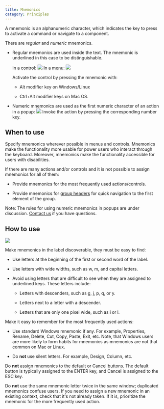 ```yaml
---
title: Mnemonics
category: Principles
---
```


A mnemonic is an alphanumeric character, which indicates the key to press to activate a command or navigate to a component.

There are *regular* and *numeric* mnemonics.

* Regular mnemonics are used inside the text. The mnemonic is underlined in this case to be distinguishable.

  In a control:
  ![]({{site.baseurl}}/images/mnemonics/inside.png)
  In a menu:
  ![]({{site.baseurl}}/images/mnemonics/menu.png)

  Activate the control by pressing the mnemonic with:

    * Alt modifier key on Windows/Linux

    * Ctrl+Alt modifier keys on Mac OS.

* Numeric mnemonics are used as the first numeric character of an action in a popup:
  ![]({{site.baseurl}}/images/mnemonics/first.png)
  Invoke the action by pressing the corresponding number key.

## When to use

Specify mnemonics wherever possible in menus and controls. Mnemonics make the functionality more usable for power users who interact through the keyboard. Moreover, mnemonics make the functionality accessible for users with disabilities.

If there are many actions and/or controls and it is not possible to assign mnemonics for all of them:

* Provide mnemonics for the most frequently used actions/controls.

* Provide mnemonics for [group headers]({{site.baseurl}}/controls/group_header) for quick navigation to the first element of the group.

Note: The rules for using numeric mnemonics in popups are under discussion. [Contact us](https://github.com/JetBrains/ui/issues) if you have questions.

## How to use

![]({{site.baseurl}}/images/mnemonics/letters.png)

Make mnemonics in the label discoverable, they must be easy to find:

* Use letters at the beginning of the first or second word of the label.

* Use letters with wide widths, such as w, m, and capital letters.

* Avoid using letters that are difficult to see when they are assigned to underlined keys. These letters include:

    * Letters with descenders, such as g, j, p, q, or y.

    * Letters next to a letter with a descender.

    * Letters that are only one pixel wide, such as i or l.

Make it easy to remember for the most frequently used actions:

* Use standard Windows mnemonic if any. For example, Properties, Rename, Delete, Cut, Copy, Paste, Exit, etc.
  Note, that Windows users are more likely to form habits for mnemonics as mnemonics are not that common on Mac or Linux.

* Do **not** use silent letters. For example, Design, Column, etc.

Do **not** assign mnemonics to the default or Cancel buttons. The default button is typically assigned to the ENTER key, and Cancel is assigned to the ESC key.

Do **not** use the same mnemonic letter twice in the same window; duplicated mnemonics confuse users. If you need to assign a new mnemonic in an existing context, check that it's not already taken. If it is, prioritize the mnemonic for the more frequently used action.

